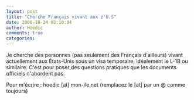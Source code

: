 ```yaml
---
layout: post
title: "Cherche Français vivant aux z'U.S"
date: 2006-10-24 02:10:04
author: Hoedic
comments: true
categories: 
---
```



Je cherche des personnes (pas seulement des Français d'ailleurs) vivant actuellement aux États-Unis sous un visa temporaire, idéalement le L-1B ou similaire. C'est pour poser des questions pratiques que les documents officiels n'abordent pas.

Pour m'écrire : hoedic [at] mon-ile.net (remplacez le [at] par un @ comme toujours)